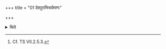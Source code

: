 +++
title = "01 देवपुराभिचर्यमाणः"

+++

<details><summary>थिते</summary>

1. (A sacrificer) against whom black magic is practised by his enemy, should perform the second ten-day sacrifice called Devapur (city of the Gods).[^1]  

[^1]: Cf. TS VII.2.5.3.  
</details>

